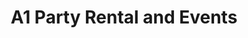 ---
title: "A1 Party Rental and Events"
url: /redwood-city/a1-party-rental-and-events/
shop: party
---